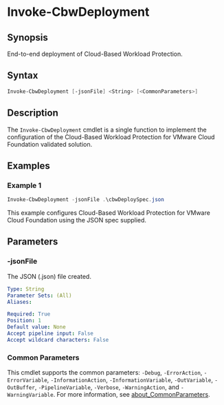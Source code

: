 # Invoke-CbwDeployment

## Synopsis

End-to-end deployment of Cloud-Based Workload Protection.

## Syntax

``` powershell
Invoke-CbwDeployment [-jsonFile] <String> [<CommonParameters>]
```

## Description

The `Invoke-CbwDeployment` cmdlet is a single function to implement the configuration of the Cloud-Based Workload Protection for VMware Cloud Foundation validated solution.

## Examples

### Example 1

``` powershell
Invoke-CbwDeployment -jsonFile .\cbwDeploySpec.json
```

This example configures Cloud-Based Workload Protection for VMware Cloud Foundation using the JSON spec supplied.

## Parameters

### -jsonFile

The JSON (.json) file created.

```yaml
Type: String
Parameter Sets: (All)
Aliases:

Required: True
Position: 1
Default value: None
Accept pipeline input: False
Accept wildcard characters: False
```

### Common Parameters

This cmdlet supports the common parameters: `-Debug`, `-ErrorAction`, `-ErrorVariable`, `-InformationAction`, `-InformationVariable`, `-OutVariable`, `-OutBuffer`, `-PipelineVariable`, `-Verbose`, `-WarningAction`, and `-WarningVariable`. For more information, see [about_CommonParameters](http://go.microsoft.com/fwlink/?LinkID=113216).

